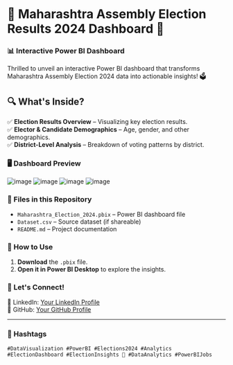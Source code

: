 # 🚨 Maharashtra Assembly Election Results 2024 Dashboard 🚨

### **📊 Interactive Power BI Dashboard**
Thrilled to unveil an interactive Power BI dashboard that transforms Maharashtra Assembly Election 2024 data into actionable insights! 🗳️  

## **🔍 What's Inside?**
✅ **Election Results Overview** – Visualizing key election results.  
✅ **Elector & Candidate Demographics** – Age, gender, and other demographics.  
✅ **District-Level Analysis** – Breakdown of voting patterns by district.  

### **🖥️ Dashboard Preview**
![image](https://github.com/user-attachments/assets/1f68ce79-2779-4c7b-b206-e0c0296040ba)
![image](https://github.com/user-attachments/assets/bc5b88f8-f37d-4cc3-b562-de8276df80a5)
![image](https://github.com/user-attachments/assets/a565fac5-b5ea-4654-99ed-4bda38c1f8a9)
![image](https://github.com/user-attachments/assets/65cdee6a-cbbf-4168-94d0-03c71c0d3d5c)

### **📂 Files in this Repository**
- `Maharashtra_Election_2024.pbix` – Power BI dashboard file  
- `Dataset.csv` – Source dataset (if shareable)  
- `README.md` – Project documentation  

### **🚀 How to Use**
1. **Download** the `.pbix` file.  
2. **Open it in Power BI Desktop** to explore the insights.  

### **📢 Let's Connect!**
📌 LinkedIn: [Your LinkedIn Profile](https://linkedin.com/in/your-profile)  
📌 GitHub: [Your GitHub Profile](https://github.com/your-profile)  

---
### **📌 Hashtags**
`#DataVisualization #PowerBI #Elections2024 #Analytics #ElectionDashboard #ElectionInsights 🚀 #DataAnalytics #PowerBIJobs`
